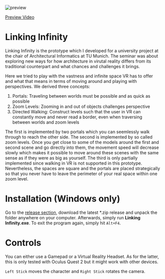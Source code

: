
![preview](https://user-images.githubusercontent.com/7155940/110704378-2bfe7880-81f5-11eb-9ac5-23a4ec86922c.png)

[Preview Video](https://drive.google.com/file/d/1Nycv5duLK_5t1Sw6i2_mkyw3nWSzEVjr/view?usp=sharing)

# Linking Infinity

Linking Infinity is the prototype which I developed for a university project at the chair of Architectural Informatics at TU Munich. The seminar was about exploring new ways for how architecture in virutal reality differs from its traditional counterpart and what chances and challenges it brings.

Here we tried to play with the vastness and infinite space VR has to offer and what that means in terms of moving around and playing with perspectives. We derived three concepts:

1. Portals: Traveling between worlds must be possible and as quick as possible
2. Zoom Levels: Zooming in and out of objects challenges perspective
3. Directed Walking: Construct levels such that the user in VR can constantly move and never read a border, even when traversing between worlds and zoom levels

The first is implemented by two portals which you can seemlessly walk through to reach the other side. The second is implemented by so called zoom levels. Once you get close to some of the models around the first and second scene and go directly into them, the movement speed will decrease slowly which makes it possible to move around these scenes with the same sense as if they were as big as yourself. The third is only partially implemented since walking in VR is not supported in this prototype. Nevertheless, the spaces are square and the portals are placed strategically so that you never have to leave the perimeter of your real space within one zoom level. 

# Installation (Windows only)

Go to the [release section](https://github.com/jimekevin/Linking-Infinity/releases), download the latest *.zip release and unpack the folder anywhere on your computer. Afterwards, simply run **Linking Infinity.exe**. To exit the program again, simply hit `Alt+F4`.

# Controls

You can either use a Gamepad or a Virtual Reality Headset. As for the latter, this is only tested with Oculus Quest 2 but it might work with other devices.

`Left Stick` moves the character and `Right Stick` rotates the camera. 
